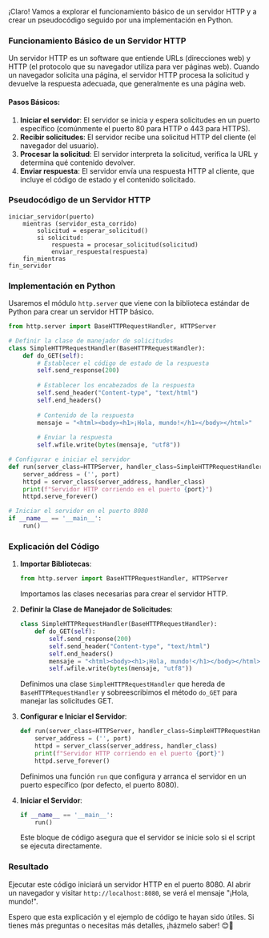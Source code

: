 ¡Claro! Vamos a explorar el funcionamiento básico de un servidor HTTP y a crear un pseudocódigo seguido por una implementación en Python.

### Funcionamiento Básico de un Servidor HTTP

Un servidor HTTP es un software que entiende URLs (direcciones web) y HTTP (el protocolo que su navegador utiliza para ver páginas web). Cuando un navegador solicita una página, el servidor HTTP procesa la solicitud y devuelve la respuesta adecuada, que generalmente es una página web.

#### Pasos Básicos:

1. **Iniciar el servidor**: El servidor se inicia y espera solicitudes en un puerto específico (comúnmente el puerto 80 para HTTP o 443 para HTTPS).
2. **Recibir solicitudes**: El servidor recibe una solicitud HTTP del cliente (el navegador del usuario).
3. **Procesar la solicitud**: El servidor interpreta la solicitud, verifica la URL y determina qué contenido devolver.
4. **Enviar respuesta**: El servidor envía una respuesta HTTP al cliente, que incluye el código de estado y el contenido solicitado.

### Pseudocódigo de un Servidor HTTP

```plaintext
iniciar_servidor(puerto)
    mientras (servidor_esta_corrido)
        solicitud = esperar_solicitud()
        si solicitud:
            respuesta = procesar_solicitud(solicitud)
            enviar_respuesta(respuesta)
    fin_mientras
fin_servidor
```

### Implementación en Python

Usaremos el módulo `http.server` que viene con la biblioteca estándar de Python para crear un servidor HTTP básico.

```python
from http.server import BaseHTTPRequestHandler, HTTPServer

# Definir la clase de manejador de solicitudes
class SimpleHTTPRequestHandler(BaseHTTPRequestHandler):
    def do_GET(self):
        # Establecer el código de estado de la respuesta
        self.send_response(200)
        
        # Establecer los encabezados de la respuesta
        self.send_header("Content-type", "text/html")
        self.end_headers()
        
        # Contenido de la respuesta
        mensaje = "<html><body><h1>¡Hola, mundo!</h1></body></html>"
        
        # Enviar la respuesta
        self.wfile.write(bytes(mensaje, "utf8"))

# Configurar e iniciar el servidor
def run(server_class=HTTPServer, handler_class=SimpleHTTPRequestHandler, port=8080):
    server_address = ('', port)
    httpd = server_class(server_address, handler_class)
    print(f"Servidor HTTP corriendo en el puerto {port}")
    httpd.serve_forever()

# Iniciar el servidor en el puerto 8080
if __name__ == '__main__':
    run()
```

### Explicación del Código

1. **Importar Bibliotecas**:
   ```python
   from http.server import BaseHTTPRequestHandler, HTTPServer
   ```
   Importamos las clases necesarias para crear el servidor HTTP.

2. **Definir la Clase de Manejador de Solicitudes**:
   ```python
   class SimpleHTTPRequestHandler(BaseHTTPRequestHandler):
       def do_GET(self):
           self.send_response(200)
           self.send_header("Content-type", "text/html")
           self.end_headers()
           mensaje = "<html><body><h1>¡Hola, mundo!</h1></body></html>"
           self.wfile.write(bytes(mensaje, "utf8"))
   ```
   Definimos una clase `SimpleHTTPRequestHandler` que hereda de `BaseHTTPRequestHandler` y sobreescribimos el método `do_GET` para manejar las solicitudes GET.

3. **Configurar e Iniciar el Servidor**:
   ```python
   def run(server_class=HTTPServer, handler_class=SimpleHTTPRequestHandler, port=8080):
       server_address = ('', port)
       httpd = server_class(server_address, handler_class)
       print(f"Servidor HTTP corriendo en el puerto {port}")
       httpd.serve_forever()
   ```
   Definimos una función `run` que configura y arranca el servidor en un puerto específico (por defecto, el puerto 8080).

4. **Iniciar el Servidor**:
   ```python
   if __name__ == '__main__':
       run()
   ```
   Este bloque de código asegura que el servidor se inicie solo si el script se ejecuta directamente.

### Resultado

Ejecutar este código iniciará un servidor HTTP en el puerto 8080. Al abrir un navegador y visitar `http://localhost:8080`, se verá el mensaje "¡Hola, mundo!".

Espero que esta explicación y el ejemplo de código te hayan sido útiles. Si tienes más preguntas o necesitas más detalles, ¡házmelo saber! 😊🚀

